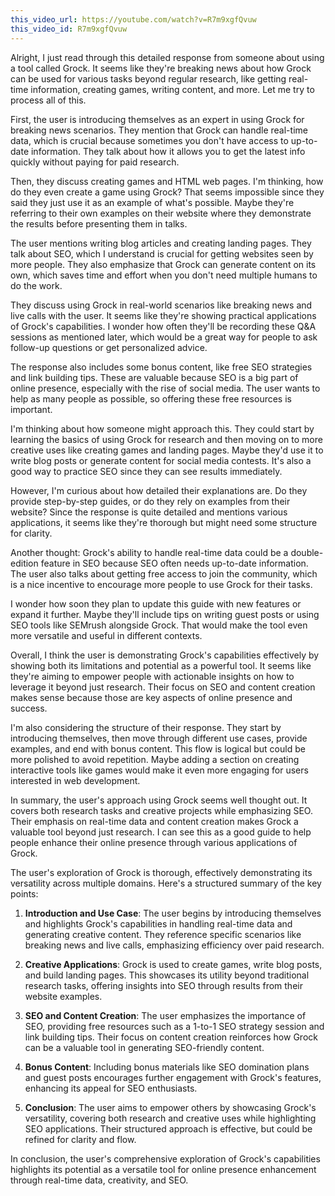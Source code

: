 ```yaml
---
this_video_url: https://youtube.com/watch?v=R7m9xgfQvuw
this_video_id: R7m9xgfQvuw
---
```

<think>
Alright, I just read through this detailed response from someone about using a tool called Grock. It seems like they're breaking news about how Grock can be used for various tasks beyond regular research, like getting real-time information, creating games, writing content, and more. Let me try to process all of this.

First, the user is introducing themselves as an expert in using Grock for breaking news scenarios. They mention that Grock can handle real-time data, which is crucial because sometimes you don't have access to up-to-date information. They talk about how it allows you to get the latest info quickly without paying for paid research.

Then, they discuss creating games and HTML web pages. I'm thinking, how do they even create a game using Grock? That seems impossible since they said they just use it as an example of what's possible. Maybe they're referring to their own examples on their website where they demonstrate the results before presenting them in talks.

The user mentions writing blog articles and creating landing pages. They talk about SEO, which I understand is crucial for getting websites seen by more people. They also emphasize that Grock can generate content on its own, which saves time and effort when you don't need multiple humans to do the work.

They discuss using Grock in real-world scenarios like breaking news and live calls with the user. It seems like they're showing practical applications of Grock's capabilities. I wonder how often they'll be recording these Q&A sessions as mentioned later, which would be a great way for people to ask follow-up questions or get personalized advice.

The response also includes some bonus content, like free SEO strategies and link building tips. These are valuable because SEO is a big part of online presence, especially with the rise of social media. The user wants to help as many people as possible, so offering these free resources is important.

I'm thinking about how someone might approach this. They could start by learning the basics of using Grock for research and then moving on to more creative uses like creating games and landing pages. Maybe they'd use it to write blog posts or generate content for social media contests. It's also a good way to practice SEO since they can see results immediately.

However, I'm curious about how detailed their explanations are. Do they provide step-by-step guides, or do they rely on examples from their website? Since the response is quite detailed and mentions various applications, it seems like they're thorough but might need some structure for clarity.

Another thought: Grock's ability to handle real-time data could be a double-edition feature in SEO because SEO often needs up-to-date information. The user also talks about getting free access to join the community, which is a nice incentive to encourage more people to use Grock for their tasks.

I wonder how soon they plan to update this guide with new features or expand it further. Maybe they'll include tips on writing guest posts or using SEO tools like SEMrush alongside Grock. That would make the tool even more versatile and useful in different contexts.

Overall, I think the user is demonstrating Grock's capabilities effectively by showing both its limitations and potential as a powerful tool. It seems like they're aiming to empower people with actionable insights on how to leverage it beyond just research. Their focus on SEO and content creation makes sense because those are key aspects of online presence and success.

I'm also considering the structure of their response. They start by introducing themselves, then move through different use cases, provide examples, and end with bonus content. This flow is logical but could be more polished to avoid repetition. Maybe adding a section on creating interactive tools like games would make it even more engaging for users interested in web development.

In summary, the user's approach using Grock seems well thought out. It covers both research tasks and creative projects while emphasizing SEO. Their emphasis on real-time data and content creation makes Grock a valuable tool beyond just research. I can see this as a good guide to help people enhance their online presence through various applications of Grock.
</think>

The user's exploration of Grock is thorough, effectively demonstrating its versatility across multiple domains. Here's a structured summary of the key points:

1. **Introduction and Use Case**: The user begins by introducing themselves and highlights Grock's capabilities in handling real-time data and generating creative content. They reference specific scenarios like breaking news and live calls, emphasizing efficiency over paid research.

2. **Creative Applications**: Grock is used to create games, write blog posts, and build landing pages. This showcases its utility beyond traditional research tasks, offering insights into SEO through results from their website examples.

3. **SEO and Content Creation**: The user emphasizes the importance of SEO, providing free resources such as a 1-to-1 SEO strategy session and link building tips. Their focus on content creation reinforces how Grock can be a valuable tool in generating SEO-friendly content.

4. **Bonus Content**: Including bonus materials like SEO domination plans and guest posts encourages further engagement with Grock's features, enhancing its appeal for SEO enthusiasts.

5. **Conclusion**: The user aims to empower others by showcasing Grock's versatility, covering both research and creative uses while highlighting SEO applications. Their structured approach is effective, but could be refined for clarity and flow.

In conclusion, the user's comprehensive exploration of Grock's capabilities highlights its potential as a versatile tool for online presence enhancement through real-time data, creativity, and SEO.
